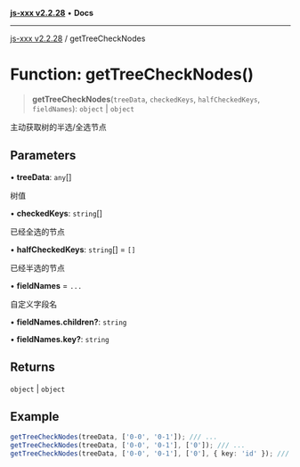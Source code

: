 [**js-xxx v2.2.28**](../README.md) • **Docs**

***

[js-xxx v2.2.28](../README.md) / getTreeCheckNodes

# Function: getTreeCheckNodes()

> **getTreeCheckNodes**(`treeData`, `checkedKeys`, `halfCheckedKeys`, `fieldNames`): `object` \| `object`

主动获取树的半选/全选节点

## Parameters

• **treeData**: `any`[]

树值

• **checkedKeys**: `string`[]

已经全选的节点

• **halfCheckedKeys**: `string`[] = `[]`

已经半选的节点

• **fieldNames** = `...`

自定义字段名

• **fieldNames.children?**: `string`

• **fieldNames.key?**: `string`

## Returns

`object` \| `object`

## Example

```ts
getTreeCheckNodes(treeData, ['0-0', '0-1']); /// ...
getTreeCheckNodes(treeData, ['0-0', '0-1'], ['0']); /// ...
getTreeCheckNodes(treeData, ['0-0', '0-1'], ['0'], { key: 'id' }); /// 使用 id 作为唯一标识
```
